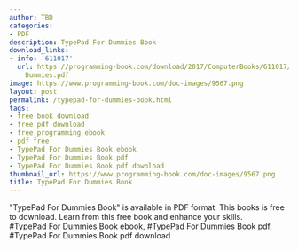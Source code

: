 ```yaml
---
author: TBD
categories:
- PDF
description: TypePad For Dummies Book
download_links:
- info: '611017'
  url: https://programming-book.com/download/2017/ComputerBooks/611017/TypePad For
    Dummies.pdf
image: https://www.programming-book.com/doc-images/9567.png
layout: post
permalink: /typepad-for-dummies-book.html
tags:
- free book download
- free pdf download
- free programming ebook
- pdf free
- TypePad For Dummies Book ebook
- TypePad For Dummies Book pdf
- TypePad For Dummies Book pdf download
thumbnail_url: https://www.programming-book.com/doc-images/9567.png
title: TypePad For Dummies Book
---
```


 
<div class="item-desc text-justify">
  "TypePad For Dummies Book" is available in PDF format. This books is free to download. Learn from this free book and enhance your skills.
  <br>
  #TypePad For Dummies Book ebook, #TypePad For Dummies Book pdf, #TypePad For Dummies Book pdf download
</div>